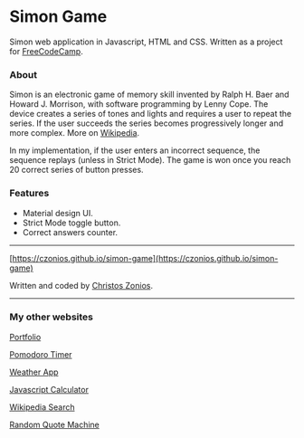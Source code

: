 # Simon Game

Simon web application in Javascript, HTML and CSS. Written as a project for [FreeCodeCamp](https://freecodecamp.org).

### About

Simon is an electronic game of memory skill invented by Ralph H. Baer and Howard J. Morrison, with software programming by Lenny Cope. The device creates a series of tones and lights and requires a user to repeat the series. If the user succeeds the series becomes progressively longer and more complex. More on [Wikipedia](https://en.wikipedia.org/wiki/Simon_(game)).

In my implementation, if the user enters an incorrect sequence, the sequence replays (unless in Strict Mode). The game is won once you reach 20 correct series of button presses.

### Features

* Material design UI.
* Strict Mode toggle button.
* Correct answers counter.

***

[https://czonios.github.io/simon-game](https://czonios.github.io/simon-game)

Written and coded by [Christos Zonios](https://czonios.github.io).

***

### My other websites

[Portfolio](https://czonios.github.io/)

[Pomodoro Timer](https://czonios.github.io/pomodoro)

[Weather App](https://czonios.github.io/weather-app)

[Javascript Calculator](https://czonios.github.io/javascript-calculator)

[Wikipedia Search](https://czonios.github.io/wikipedia-viewer)

[Random Quote Machine](https://czonios.github.io/random-quote-machine)

